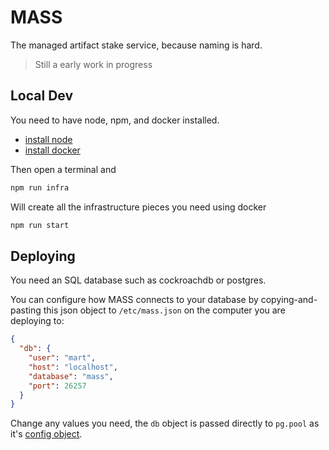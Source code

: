 # MASS

The managed artifact stake service, because naming is hard.

> Still a early work in progress

## Local Dev

You need to have node, npm, and docker installed.

* [install node](https://www.npmjs.com/package/n)
* [install docker](https://docs.docker.com/engine/install/)

Then open a terminal and

```sh
npm run infra
```

Will create all the infrastructure pieces you need using docker

```sh
npm run start
```

## Deploying

You need an SQL database such as cockroachdb or postgres.

You can configure how MASS connects to your database by copying-and-pasting this json object to `/etc/mass.json` on the computer you are deploying to:

```json
{
  "db": {
    "user": "mart",
    "host": "localhost",
    "database": "mass",
    "port": 26257
  }
}
```

Change any values you need, the `db` object is passed directly to `pg.pool` as it's [config object](https://node-postgres.com/api/pool#constructor).
